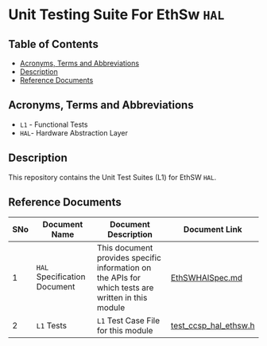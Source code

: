 # Unit Testing Suite For EthSw `HAL`

## Table of Contents

- [Acronyms, Terms and Abbreviations](#acronyms-terms-and-abbreviations)
- [Description](#description)
- [Reference Documents](#reference-documents)

## Acronyms, Terms and Abbreviations

- `L1` - Functional Tests
- `HAL`- Hardware Abstraction Layer

## Description

This repository contains the Unit Test Suites (L1) for EthSW `HAL`.

## Reference Documents

<!-- Need to update links to point to correct repo -->
|SNo|Document Name|Document Description|Document Link|
|---|-------------|--------------------|-------------|
|1|`HAL` Specification Document|This document provides specific information on the APIs for which tests are written in this module|[EthSWHAlSpec.md](https://github.com/rdkcentral/rdkb-halif-ethsw/blob/main/docs/pages/EthSWHAlSpec.md)|
|2|`L1` Tests | `L1` Test Case File for this module |[test_ccsp_hal_ethsw.h](https://github.com/rdkcentral/rdkb-halif-test-ethsw/blob/main/src/test_ccsp_hal_ethsw.c)|

